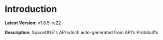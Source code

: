 # Introduction

**Latest Version**: v1.8.5-rc22


**Description**: SpaceONE's API which auto-generated from API's Protobuffs


